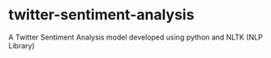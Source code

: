 # twitter-sentiment-analysis
A Twitter Sentiment Analysis model developed using python and NLTK (NLP Library)

